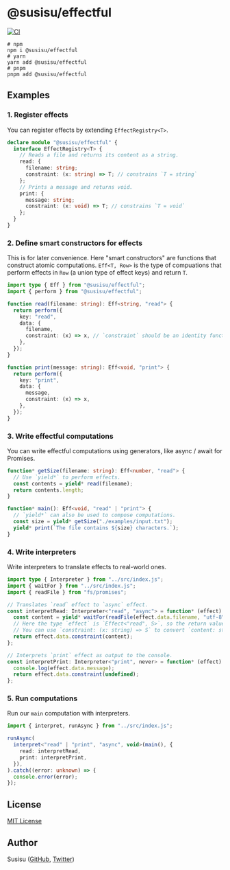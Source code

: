 # @susisu/effectful

[![CI](https://github.com/susisu/effectful/actions/workflows/ci.yml/badge.svg)](https://github.com/susisu/effectful/actions/workflows/ci.yml)

``` shell
# npm
npm i @susisu/effectful
# yarn
yarn add @susisu/effectful
# pnpm
pnpm add @susisu/effectful
```

## Examples

### 1. Register effects

You can register effects by extending `EffectRegistry<T>`.

``` ts
declare module "@susisu/effectful" {
  interface EffectRegistry<T> {
    // Reads a file and returns its content as a string.
    read: {
      filename: string;
      constraint: (x: string) => T; // constrains `T = string`
    };
    // Prints a message and returns void.
    print: {
      message: string;
      constraint: (x: void) => T; // constrains `T = void`
    };
  }
}
```

### 2. Define smart constructors for effects

This is for later convenience.
Here "smart constructors" are functions that construct atomic computations.
`Eff<T, Row>` is the type of compuations that perform effects in `Row` (a union type of effect keys) and return `T`.

``` ts
import type { Eff } from "@susisu/effectful";
import { perform } from "@susisu/effectful";

function read(filename: string): Eff<string, "read"> {
  return perform({
    key: "read",
    data: {
      filename,
      constraint: (x) => x, // `constraint` should be an identity function
    },
  });
}

function print(message: string): Eff<void, "print"> {
  return perform({
    key: "print",
    data: {
      message,
      constraint: (x) => x,
    },
  });
}
```

### 3. Write effectful computations

You can write effectful computations using generators, like async / await for Promises.

``` ts
function* getSize(filename: string): Eff<number, "read"> {
  // Use `yield*` to perform effects.
  const contents = yield* read(filename);
  return contents.length;
}

function* main(): Eff<void, "read" | "print"> {
  // `yield*` can also be used to compose computations.
  const size = yield* getSize("./examples/input.txt");
  yield* print(`The file contains ${size} characters.`);
}
```


### 4. Write interpreters

Write interpreters to translate effects to real-world ones.

``` ts
import type { Interpreter } from "../src/index.js";
import { waitFor } from "../src/index.js";
import { readFile } from "fs/promises";

// Translates `read` effect to `async` effect.
const interpretRead: Interpreter<"read", "async"> = function* (effect) {
  const content = yield* waitFor(readFile(effect.data.filename, "utf-8"));
  // Here the type `effect` is `Effect<"read", S>`, so the return value must be of type `S`.
  // You can use `constraint: (x: string) => S` to convert `content: string` to `S`.
  return effect.data.constraint(content);
};

// Interprets `print` effect as output to the console.
const interpretPrint: Interpreter<"print", never> = function* (effect) {
  console.log(effect.data.message);
  return effect.data.constraint(undefined);
};
```

### 5. Run computations

Run our `main` computation with interpreters.

``` ts
import { interpret, runAsync } from "../src/index.js";

runAsync(
  interpret<"read" | "print", "async", void>(main(), {
    read: interpretRead,
    print: interpretPrint,
  }),
).catch((error: unknown) => {
  console.error(error);
});

```

## License

[MIT License](http://opensource.org/licenses/mit-license.php)

## Author

Susisu ([GitHub](https://github.com/susisu), [Twitter](https://twitter.com/susisu2413))
